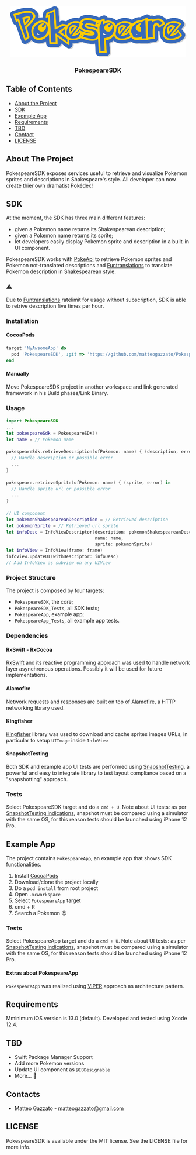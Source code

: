 <!-- PROJECT LOGO -->
<br />
<p align="center">
<img src="Pokespeare.png" alt="Pokespeare" width="483" height="139">
  <h3 align="center">PokespeareSDK</h3>
  </p>
</p>

<!-- TABLE OF CONTENTS -->
## Table of Contents

* [About the Project](#about-the-project)
* [SDK](#sdk)
* [Exemple App](#example-app)
* [Requirements](#requirements)
* [TBD](#tbd)
* [Contact](#contact)
* [LICENSE](#license)

<!-- ABOUT THE PROJECT -->
## About The Project
PokespeareSDK exposes services useful to retrieve and visualize Pokemon sprites and descriptions in Shakespeare's style. All developer can now create thier own dramatist Pokédex!

<!-- SDK -->
## SDK
At the moment, the SDK has three main different features:
* given a Pokemon name returns its Shakespearean description;
* given a Pokemon name returns its sprite;
* let developers easily display Pokemon sprite and description in a built-in UI component.

PokespeareSDK works with [PokeApi](https://pokeapi.co/) to retrieve Pokemon sprites and Pokemon not-translated descriptions and [Funtranslations](https://funtranslations.com/api/shakespeare) to translate Pokemon description in Shakespearean style.

### ⚠️
Due to [Funtranslations](https://funtranslations.com/api/shakespeare) ratelimit for usage without subscription, SDK is able to retrive description five times per hour.

### Installation
#### CocoaPods

```ruby
target 'MyAwsomeApp' do
  pod 'PokespeareSDK', :git => 'https://github.com/matteogazzato/PokespeareSDK.git'
end
```

#### Manually
Move PokespeareSDK project in another workspace and link generated framework in his Build phases/Link Binary.

### Usage
```swift
import PokespeareSDK
...
let pokespeareSdk = PokespeareSDK()
let name = // Pokemon name

pokespeareSdk.retrieveDescription(ofPokemon: name) { (description, error) in
  // Handle description or possible error
  ...
}

pokespeare.retrieveSprite(ofPokemon: name) { (sprite, error) in
  // Handle sprite url or possible error
  ...
}

// UI component
let pokemonShakespeareanDescription = // Retrieved description
let pokemonSprite = // Retrieved url sprite
let infoDesc = InfoViewDescriptor(description: pokemonShakespeareanDescription,
                                  name: name,
                                  sprite: pokemonSprite)
let infoView = InfoView(frame: frame)
infoView.updateUI(withDescriptor: infoDesc)
// Add InfoView as subview on any UIView
```

### Project Structure
The project is composed by four targets:
* `PokespeareSDK`, the core;
* `PokespeareSDK_Tests`, all SDK tests;
* `PokespeareApp`, example app;
* `PokespeareApp_Tests`, all example app tests.

### Dependencies

#### RxSwift - RxCocoa
[RxSwift](https://github.com/ReactiveX/RxSwift) and its reactive programming approach was used to handle network layer asynchronous operations. Possibly it will be used for future implementations.

#### Alamofire
Network requests and responses are built on top of [Alamofire](https://github.com/Alamofire/Alamofire), a HTTP networking library used.  

#### Kingfisher
[Kingfisher](https://github.com/onevcat/Kingfisher) library was used to download and cache sprites images URLs, in particular to setup `UIImage` inside `InfoView`

#### SnapshotTesting
Both SDK and example app UI tests are performed using [SnapshotTesting](https://github.com/pointfreeco/swift-snapshot-testing), a powerful and easy to integrate library to test layout compliance based on a "snapshotting" approach.

### Tests
Select PokespeareSDK target and do a `cmd + U`.
Note about UI tests: as per [SnapshotTesting indications](https://github.com/pointfreeco/swift-snapshot-testing/blob/main/Documentation/Available-Snapshot-Strategies.md#image-10), snapshot must be compared using a simulator with the same OS, for this reason tests should be launched using iPhone 12 Pro.

<!-- Example App -->
## Example App
The project contains `PokespeareApp`, an example app that shows SDK functionalities.
1. Install [CocoaPods](https://guides.cocoapods.org/using/getting-started.html#getting-started)
2. Download/clone the project locally
3. Do a `pod install` from root project
4. Open `.xcworkspace`
5. Select `PokespeareApp` target
6. cmd + R
7. Search a Pokemon 😉

### Tests
Select PokespeareApp target and do a `cmd + U`.
Note about UI tests: as per [SnapshotTesting indications](https://github.com/pointfreeco/swift-snapshot-testing/blob/main/Documentation/Available-Snapshot-Strategies.md#image-10), snapshot must be compared using a simulator with the same OS, for this reason tests should be launched using iPhone 12 Pro.

#### Extras about PokespeareApp
`PokespeareApp` was realized using [VIPER](https://www.raywenderlich.com/8440907-getting-started-with-the-viper-architecture-pattern) approach as architecture pattern.

<!-- Requirements -->
## Requirements
Mminimum iOS version is 13.0 (default). Developed and tested using Xcode 12.4.

<!-- TBD -->
## TBD
* Swift Package Manager Support
* Add more Pokemon versions
* Update UI component as `@IBDesignable`
* More... 🦄

<!-- CONTACT -->
## Contacts
* Matteo Gazzato - matteogazzato@gmail.com

<!-- LICENSE -->
## LICENSE
PokespeareSDK is available under the MIT license. See the LICENSE file for more info.
